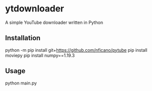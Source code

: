# ytdownloader
A simple YouTube downloader written in Python

## Installation

python -m pip install git+https://github.com/nficano/pytube
pip install moviepy
pip install numpy==1.19.3

## Usage

python main.py
